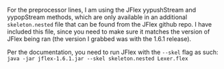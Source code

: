 For the preprocessor lines, I am using the JFlex yypushStream and yypopStream methods, which are only available in an additional `skeleton.nested` file that can be found from the JFlex github repo. I have included this file, since you need to make sure it matches the version of JFlex being ran (the version I grabbed was with the 1.6.1 release).

Per the documentation, you need to run JFlex with the `--skel` flag as such:
`java -jar jflex-1.6.1.jar --skel skeleton.nested Lexer.flex`
